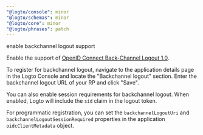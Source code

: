 ```yaml
---
"@logto/console": minor
"@logto/schemas": minor
"@logto/core": minor
"@logto/phrases": patch
---
```


enable backchannel logout support

Enable the support of [OpenID Connect Back-Channel Logout 1.0](https://openid.net/specs/openid-connect-backchannel-1_0.html).

To register for backchannel logout, navigate to the application details page in the Logto Console and locate the "Backchannel logout" section. Enter the backchannel logout URL of your RP and click "Save".

You can also enable session requirements for backchannel logout. When enabled, Logto will include the `sid` claim in the logout token.

For programmatic registration, you can set the `backchannelLogoutUri` and `backchannelLogoutSessionRequired` properties in the application `oidcClientMetadata` object.
